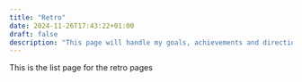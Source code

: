 ```yaml
---
title: "Retro"
date: 2024-11-26T17:43:22+01:00
draft: false
description: "This page will handle my goals, achievements and direction my life is heading. This should be used around the beginning of the month to capture what I want to do and where I want to go."
---
```


This is the list page for the retro pages